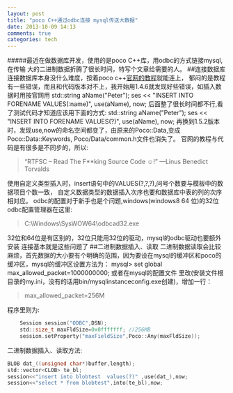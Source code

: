 ```yaml
---
layout: post
title: "poco C++通过odbc连接 mysql传送大数据"
date: 2013-10-09 14:13
comments: true
categories: tech
---
```

#####最近在做数据库开发，使用的是poco C++库，用odbc的方式链接mysql,在传输		大的二进制数据折腾了很长时间，特写个文章给需要的人。
##连接数据库
连接数据库本身没什么难度，按着poco c++[官网的教程](http://pocoproject.org/docs/00200-DataUserManual.html)就能连上，
郁闷的是教程有一些错误，而且和代码版本对不上，我开始用1.4.6就发现好些错误，如插入数据时用按官网用
	std::string aName("Peter");
	ses << "INSERT INTO FORENAME VALUES(:name)", use(aName), now;
	后面整了很长时间都不行,看了测试代码才知道应该用下面的方式:
	std::string aName("Peter");
	ses << "INSERT INTO FORENAME VALUES(?)", use(aName), now;
再换到1.5.2版本时，发现use,now的命名空间都变了，由原来的Poco::Data,变成Poco::Data::Keywords, Poco/Data/common.h文件也消失了。
官网的教程与代码是有很多是不同步的，所以:
>“RTFSC – Read The F**king Source Code ☺!” ––Linus Benedict Torvalds

使用自定义类型插入时，insert语句中的VALUES(?,?,?),问号个数要与模板中的数据项目个数一致，
自定义数据类型的数据插入次序也要和数据库中表的列的次序相对应。
odbc的配置对于新手也是个问题,windows(windows8 64 位)的32位odbc配置管理器在这里:
>C:\Windows\SysWOW64\odbcad32.exe

32位和64位是有区别的，32位只能用32位的驱动，mysql的odbc驱动也要额外安装
连接基本就是这些问题了
##二进制数据插入、读取
二进制数据读取会比较麻烦，首先数据的大小要有个明确的范围，因为要设在mysql的缓冲区和poco的缓冲区，mysql的缓冲区设置方法为：
	mysql> set global max_allowed_packet=1000000000;
或者在mysql的配置文件 里改(安装文件根目录的my.ini，没有的话用bin/mysqlinstanceconfig.exe创建)，增加一行：
>max_allowed_packet=256M

程序里则为:
```c
	Session session("ODBC",DSN);
	std::size_t maxFldSize=0x0fffffff; //256MB
	session.setProperty("maxFieldSize",Poco::Any(maxFldSize));
```
二进制数据插入、读取方法:
```c
BLOB dat_((unsigned char*)buffer,length);
std::vector<CLOB> te_bl;
session<<"insert into blobtest  values(?)" ,use(dat_),now;
session<<"select * from blobtest",into(te_bl),now;
```

